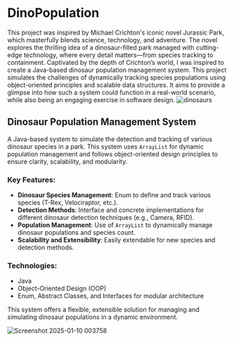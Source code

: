 # DinoPopulation
This project was inspired by Michael Crichton's iconic novel Jurassic Park, which masterfully blends science, technology, and adventure. The novel explores the thrilling idea of a dinosaur-filled park managed with cutting-edge technology, where every detail matters—from species tracking to containment. Captivated by the depth of Crichton’s world, I was inspired to create a Java-based dinosaur population management system. This project simulates the challenges of dynamically tracking species populations using object-oriented principles and scalable data structures. It aims to provide a glimpse into how such a system could function in a real-world scenario, while also being an engaging exercise in software design.
![dinosaurs](https://github.com/user-attachments/assets/66ff426c-7728-47c7-bc87-a122b3829802)

## Dinosaur Population Management System

A Java-based system to simulate the detection and tracking of various dinosaur species in a park. This system uses `ArrayList` for dynamic population management and follows object-oriented design principles to ensure clarity, scalability, and modularity.

### Key Features:
- **Dinosaur Species Management**: Enum to define and track various species (T-Rex, Velociraptor, etc.).
- **Detection Methods**: Interface and concrete implementations for different dinosaur detection techniques (e.g., Camera, RFID).
- **Population Management**: Use of `ArrayList` to dynamically manage dinosaur populations and species count.
- **Scalability and Extensibility**: Easily extendable for new species and detection methods.

### Technologies:
- Java
- Object-Oriented Design (OOP)
- Enum, Abstract Classes, and Interfaces for modular architecture

This system offers a flexible, extensible solution for managing and simulating dinosaur populations in a dynamic environment.

![Screenshot 2025-01-10 003758](https://github.com/user-attachments/assets/0ec54f96-ad03-4418-bb1a-8e6af101ab91)
